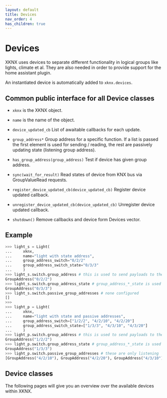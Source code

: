 ```yaml
---
layout: default
title: Devices
nav_order: 4
has_children: true
---
```


# [](#header-1)Devices

XKNX uses devices to separate different functionality in logical groups like lights, climate et al.
They are also needed in order to provide support for the home assistant plugin.

An instantiated device is automatically added to `xknx.devices`.

## [](#header-2)Common public interface for all Device classes

* `xknx` is the XKNX object.
* `name` is the name of the object.
* `device_updated_cb` List of awaitable callbacks for each update.
* `group_address*` Group address for a specific function. If a list is passed the first element is used for sending / reading,  the rest are passively updating state (listening group address).

* `has_group_address(group_address)` Test if device has given group address.
* `sync(wait_for_result)` Read states of device from KNX bus via GroupValueRead requests.
* `register_device_updated_cb(device_updated_cb)` Register device updated callback.
* `unregister_device_updated_cb(device_updated_cb)` Unregister device updated callback.
* `shutdown()` Remove callbacks and device form Devices vector.

## [](#header-2)Example

```python
>>> light_s = Light(
...     xknx,
...     name="light with state address",
...     group_address_switch="0/2/2"
...     group_address_switch_state="0/3/3"
...     )
>>> light_s.switch.group_address # this is used to send payloads to the bus
GroupAddress("0/2/2")
>>> light_s.switch.group_address_state # group_address_*_state is used to send GroupValueRead requests to (from `sync()` or StateUpdater)
GroupAddress("0/3/3")
>>> light_s.switch.passive_group_addresses # none configured
[]
>>>
>>> light_p = Light(
...     xknx,
...     name="light with state and passive addresses",
...     group_address_switch=["1/2/2", "4/2/10", "4/2/20"]
...     group_address_switch_state=["1/3/3", "4/3/10", "4/3/20"]
...     )
>>> light_p.switch.group_address # this is used to send payloads to the bus
GroupAddress("1/2/2")
>>> light_p.switch.group_address_state # group_address_*_state is used for reading state from the bus
GroupAddress("1/3/3")
>>> light_p.switch.passive_group_addresses # these are only listening
[GroupAddress("4/2/10"), GroupAddress("4/2/20"), GroupAddress("4/3/10"), GroupAddress("4/3/20")]
```

## [](#header-2)Device classes

The following pages will give you an overview over the available devices within XKNX.
